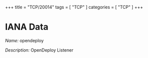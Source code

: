 +++
title = "TCP/20014"
tags = [ "TCP" ]
categories = [ "TCP" ]
+++

# IANA Data

_Name:_ opendeploy

_Description:_ OpenDeploy Listener

